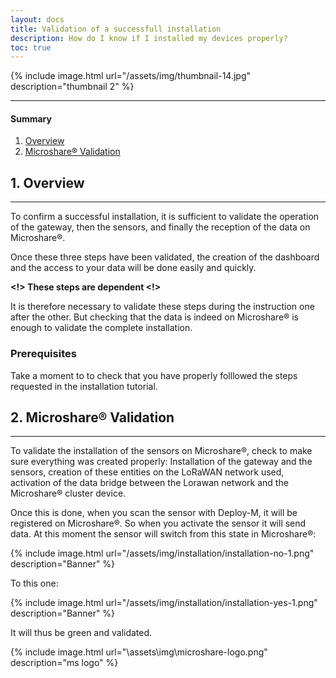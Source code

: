```yaml
---
layout: docs
title: Validation of a successfull installation
description: How do I know if I installed my devices properly?
toc: true
---
```






{% include image.html url="/assets/img/thumbnail-14.jpg" description="thumbnail 2" %}

---------------------------------------
#### Summary

1. [Overview](./#1-overview)
2. [Microshare® Validation](./#2-microshare-validation)


## 1. Overview
---------------------------------------

To confirm a successful installation, it is sufficient to validate the operation of the gateway, then the sensors, and finally the reception of the data on Microshare®. 

Once these three steps have been validated, the creation of the dashboard and the access to your data will be done easily and quickly. 

**<!> These steps are dependent <!>**

It is therefore necessary to validate these steps during the instruction one after the other. But checking that the data is indeed on Microshare® is enough to validate the complete installation. 


### Prerequisites

Take a moment to to check that you have properly folllowed the steps requested in the installation tutorial.  

## 2. Microshare® Validation
---------------------------------------

To validate the installation of the sensors on Microshare®, check to make sure everything was created properly:
Installation of the gateway and the sensors, creation of these entities on the LoRaWAN network used, activation of the data bridge between the Lorawan network and the Microshare® cluster device. 

Once this is done, when you scan the sensor with Deploy-M, it will be registered on Microshare®. So when you activate the sensor it will send data. At this moment the sensor will switch from this state in Microshare®:

{% include image.html url="/assets/img/installation/installation-no-1.png" description="Banner" %}

To this one: 

{% include image.html url="/assets/img/installation/installation-yes-1.png" description="Banner" %}

It will thus be green and validated. 

{% include image.html url="\assets\img\microshare-logo.png"  description="ms logo" %}